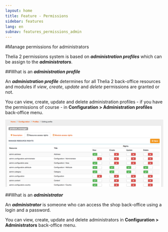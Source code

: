```yaml
---
layout: home
title: Feature - Permissions
sidebar: features
lang: en
subnav: features_permissions_admin
---
```


#Manage permissions for administrators

Thelia 2 permissions system is based on ***administration profiles*** which can be assign to the ***administrators***.

##What is an ***administration profile***

An ***administration profile*** determines for all Thelia 2 back-office resources and modules if *view*, *create*, *update* and *delete* permissions are granted or not.

You can view, create, update and delete administration profiles - if you have the permissions of course - in **Configuration > Administration profiles** back-office menu.

![Alt text](/img/documentation/features/permissions/edit_administration_profile.png "Edit administration profile")

##What is an ***administrator***

An ***administrator*** is someone who can access the shop back-office using a login and a password.

You can view, create, update and delete administrators in **Configuration > Administrators** back-office menu.
